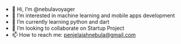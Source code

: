 - 👋 Hi, I’m @nebulavoyager
- 👀 I’m interested in machine learning and mobile apps development
- 🌱 I’m currently learning python and dart
- 💞️ I’m looking to collaborate on Startup Project
- 📫 How to reach me: penjelajahnebula@gmail.com

<!---
nebulavoyager/nebulavoyager is a ✨ special ✨ repository because its `README.md` (this file) appears on your GitHub profile.
You can click the Preview link to take a look at your changes.
--->
